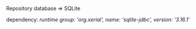 Repository database => SQLite

dependency: <i>runtime group: 'org.xerial', name: 'sqlite-jdbc', version: '3.16.1'</i>
